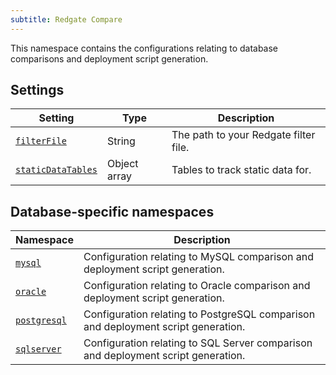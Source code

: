 ```yaml
---
subtitle: Redgate Compare
---
```


This namespace contains the configurations relating to database comparisons and deployment script generation.

## Settings

| Setting                                                                                                    | Type         | Description                           |
|------------------------------------------------------------------------------------------------------------|--------------|---------------------------------------|
| [`filterFile`](<Configuration/Redgate Compare Namespace/Redgate Compare Filter File Setting>)              | String       | The path to your Redgate filter file. |
| [`staticDataTables`](<Configuration/Redgate Compare Namespace/Redgate Compare Static Data Tables Setting>) | Object array | Tables to track static data for.      |

## Database-specific namespaces

| Namespace                                                                                      | Description                                                                       |
|------------------------------------------------------------------------------------------------|-----------------------------------------------------------------------------------|
| [`mysql`](<Configuration/Redgate Compare Namespace/Redgate Compare MySQL Namespace>)           | Configuration relating to MySQL comparison and deployment script generation.      |
| [`oracle`](<Configuration/Redgate Compare Namespace/Redgate Compare Oracle Namespace>)         | Configuration relating to Oracle comparison and deployment script generation.     |
| [`postgresql`](<Configuration/Redgate Compare Namespace/Redgate Compare PostgreSQL Namespace>) | Configuration relating to PostgreSQL comparison and deployment script generation. |
| [`sqlserver`](<Configuration/Redgate Compare Namespace/Redgate Compare SQL Server Namespace>)  | Configuration relating to SQL Server comparison and deployment script generation. |
